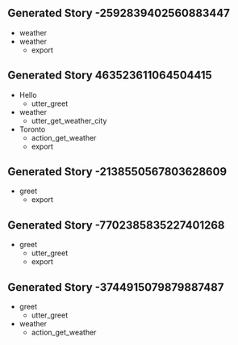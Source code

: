 ## Generated Story -2592839402560883447
* weather
* weather
    - export

## Generated Story 463523611064504415
* Hello
    - utter_greet
* weather
    - utter_get_weather_city
* Toronto
    - action_get_weather
    - export

## Generated Story -2138550567803628609
* greet
    - export

## Generated Story -7702385835227401268
* greet
    - utter_greet
    - export

## Generated Story -3744915079879887487
* greet
    - utter_greet
* weather
    - action_get_weather

